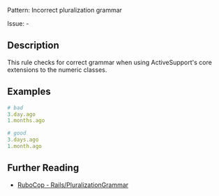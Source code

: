 Pattern: Incorrect pluralization grammar

Issue: -

## Description

This rule checks for correct grammar when using ActiveSupport's core extensions to the numeric classes.

## Examples

```ruby
# bad
3.day.ago
1.months.ago

# good
3.days.ago
1.month.ago
```

## Further Reading

* [RuboCop - Rails/PluralizationGrammar](https://github.com/rubocop-hq/rubocop-rails/tree/master/lib/rubocop/cop/rails#railspluralizationgrammar)
